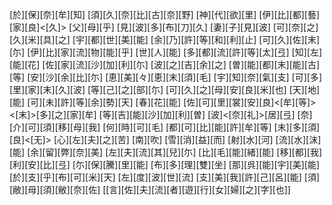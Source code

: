 [於][保][奈][牟][知] [須][久][奈][比][古][奈][野] [神][代][欲][里] [伊][比][都][藝][家][良]<[久]> [父][母][乎] [見][波][多][布][刀][久] [妻][子][見][波] [可][奈][之][久][米][具][之] [宇][都][世][美][能] [余][乃][許][等][和][利][止] [可][久][佐][末][尓] [伊][比][家][流][物][能][乎] [世][人][能] [多][都][流][許][等][太][弖] [知][左][能][花] [佐][家][流][沙][加][利][尓] [波][之][吉][余][之] [曽][能][都][末][能][古][等] [安][沙][余][比][尓] [恵][美][々][恵][末][須][毛] [宇][知][奈][氣][支] [可][多][里][家][末][久][波] [等][己][之][部][尓] [可][久][之][母][安][良][米][也] [天][地][能] [可][未][許][等][余][勢][天] [春][花][能] [佐][可][里][裳][安][良]<[牟][等]> <[末]>[多][之][家][牟] [等][吉][能][沙][加][利][曽] [波]<[奈][礼]>[居][弖] [奈][介][可][須][移][母][我] [何][時][可][毛] [都][可][比][能][許][牟][等] [末][多][須][良]<[无]> [心][左][夫][之][苦] [南][吹] [雪][消][益][而] [射][水][河] [流][水][沫][能] [余][留][弊][奈][美] [左][夫][流][其][兒][尓] [比][毛][能][緒][能] [移][都][我][利][安][比][弖] [尓][保][騰][里][能] [布][多][理][雙][坐] [那][呉][能][宇][美][能] [於][支][乎][布][可][米][天] [左][度][波][世][流] [支][美][我][許][己][呂][能] [須][敝][母][須][敝][奈][佐] [[言][佐][夫][流][者][遊][行][女][婦][之][字][也]]
